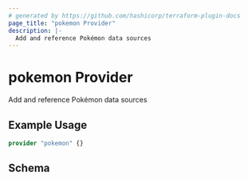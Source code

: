```yaml
---
# generated by https://github.com/hashicorp/terraform-plugin-docs
page_title: "pokemon Provider"
description: |-
  Add and reference Pokémon data sources
---
```


# pokemon Provider

Add and reference Pokémon data sources

## Example Usage

```terraform
provider "pokemon" {}
```

<!-- schema generated by tfplugindocs -->
## Schema
